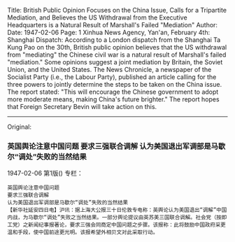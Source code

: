 Title: British Public Opinion Focuses on the China Issue, Calls for a Tripartite Mediation, and Believes the US Withdrawal from the Executive Headquarters is a Natural Result of Marshall's Failed "Mediation"
Author:
Date: 1947-02-06
Page: 1
Xinhua News Agency, Yan'an, February 4th: Shanghai Dispatch: According to a London dispatch from the Shanghai Ta Kung Pao on the 30th, British public opinion believes that the US withdrawal from "mediating" the Chinese civil war is a natural result of Marshall's failed "mediation." Some opinions suggest a joint mediation by Britain, the Soviet Union, and the United States. The News Chronicle, a newspaper of the Socialist Party (i.e., the Labour Party), published an article calling for the three powers to jointly determine the steps to be taken on the China issue. The report stated: "This will encourage the Chinese government to adopt more moderate means, making China's future brighter." The report hopes that Foreign Secretary Bevin will take action on this.



<hr /> 

Original: 


### 英国舆论注意中国问题  要求三强联合调解  认为美国退出军调部是马歇尔“调处”失败的当然结果

1947-02-06
第1版()
专栏：

    英国舆论注意中国问题
    要求三强联合调解
    认为美国退出军调部是马歇尔“调处”失败的当然结果
    【新华社延安四日电】沪讯：据上海大公报三十日伦敦专电称：英舆论认为美国退出“调解”中国内战，为马歇尔“调处”失败之当然结果。一部分舆论提议由英苏美三国联合调解。社会党（按即工党）之新闻纪事报著论，要求三强会同商定中国问题之步骤。该报称：此将鼓励中国政府采更温和手段，使中国前途更光明。该报希望外相贝文对此采取行动。
